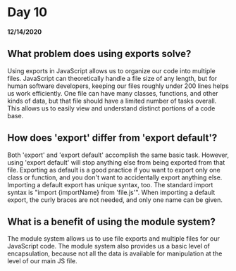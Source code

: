 # Day 10
__12/14/2020__

## What problem does using exports solve?
Using exports in JavaScript allows us to organize our code into multiple files. JavaScript can theoretically handle a file size of any length, but for human software developers, keeping our files roughly under 200 lines helps us work efficiently. One file can have many classes, functions, and other kinds of data, but that file should have a limited number of tasks overall. This allows us to easily view and understand distinct portions of a code base.

## How does 'export' differ from 'export default'?
Both 'export' and 'export default' accomplish the same basic task. However, using 'export default' will stop anything else from being exported from that file. Exporting as default is a good practice if you want to export only one class or function, and you don't want to accidentally export anything else. Importing a default export has unique syntax, too. The standard import syntax is "import {importName} from 'file.js'". When importing a default export, the curly braces are not needed, and only one name can be given.

## What is a benefit of using the module system?
The module system allows us to use file exports and multiple files for our JavaScript code. The module system also provides us a basic level of encapsulation, because not all the data is available for manipulation at the level of our main JS file.